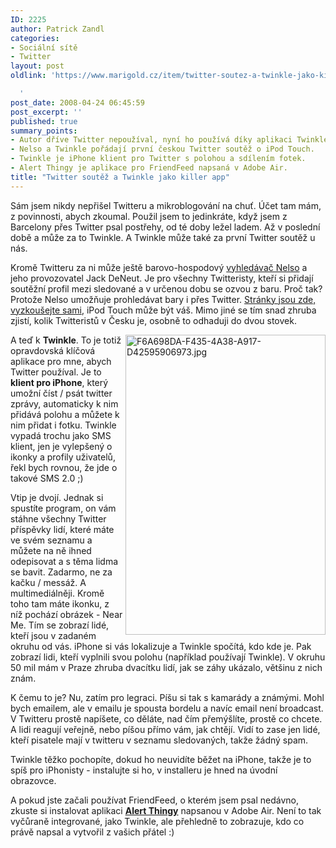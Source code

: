 ```yaml
---
ID: 2225
author: Patrick Zandl
categories:
- Sociální sítě
- Twitter
layout: post
oldlink: 'https://www.marigold.cz/item/twitter-soutez-a-twinkle-jako-killer-app

  '
post_date: 2008-04-24 06:45:59
post_excerpt: ''
published: true
summary_points:
- Autor dříve Twitter nepoužíval, nyní ho používá díky aplikaci Twinkle.
- Nelso a Twinkle pořádají první českou Twitter soutěž o iPod Touch.
- Twinkle je iPhone klient pro Twitter s polohou a sdílením fotek.
- Alert Thingy je aplikace pro FriendFeed napsaná v Adobe Air.
title: "Twitter soutěž a Twinkle jako killer app"
---
```


Sám jsem nikdy nepřišel Twitteru a mikroblogování na chuť. Účet tam mám, z povinnosti, abych zkoumal. Použil jsem to jedinkráte, když jsem z Barcelony přes Twitter psal postřehy, od té doby ležel ladem. Až v poslední době a může za to Twinkle. A Twinkle může také za první Twitter soutěž u nás. 

Kromě Twitteru za ni může ještě barovo-hospodový <a href="http://www.nelso.cz">vyhledávač Nelso</a> a jeho provozovatel Jack DeNeut. Je pro všechny Twitteristy, kteří si přidají soutěžní profil mezi sledované a v určenou dobu se ozvou z baru. Proč tak? Protože Nelso umožňuje prohledávat bary i přes Twitter. <a href="http://www.nelso.cz/soutez/">Stránky jsou zde, vyzkoušejte sami</a>, iPod Touch může být váš. Mimo jiné se tím snad zhruba zjistí, kolik Twitteristů v Česku je, osobně to odhaduji do dvou stovek. 

<img src="http://www.marigold.cz/wp-content/uploads//F6A698DA-F435-4A38-A917-D42595906973.jpg" alt="F6A698DA-F435-4A38-A917-D42595906973.jpg" border="0" width="320" height="480" align="right" /> A teď k <strong>Twinkle</strong>. To je totiž opravdovská klíčová aplikace pro mne, abych Twitter používal. Je to <strong>klient pro iPhone</strong>, který umožní číst / psát twitter zprávy, automaticky k nim přidává polohu a můžete k nim přidat i fotku. Twinkle vypadá trochu jako SMS klient, jen je vylepšený o ikonky a profily uživatelů, řekl bych rovnou, že jde o takové SMS 2.0 ;) 

Vtip je dvojí. Jednak si spustíte program, on vám stáhne všechny Twitter příspěvky lidí, které máte ve svém seznamu a můžete na ně ihned odepisovat a s těma lidma se bavit. Zadarmo, ne za kačku / messáž. A multimediálněji. Kromě toho tam máte ikonku, z níž pochází obrázek - Near Me. Tím se zobrazí lidé, kteří jsou v zadaném okruhu od vás. iPhone si vás lokalizuje a Twinkle spočítá, kdo kde je. Pak zobrazí lidi, kteří vyplnili svou polohu (například používají Twinkle). V okruhu 50 mil mám v Praze zhruba dvacítku lidí, jak se záhy ukázalo, většinu z nich znám. 

K čemu to je? Nu, zatím pro legraci. Píšu si tak s kamarády a známými. Mohl bych emailem, ale v emailu je spousta bordelu a navíc email není broadcast. V Twitteru prostě napíšete, co děláte, nad čím přemýšlíte, prostě co chcete. A lidi reagují veřejně, nebo píšou přímo vám, jak chtějí. Vidí to zase jen lidé, kteří pisatele mají v twitteru v seznamu sledovaných, takže žádný spam.

Twinkle těžko pochopíte, dokud ho neuvidíte běžet na iPhone, takže je to spíš pro iPhonisty - instalujte si ho, v installeru je hned na úvodní obrazovce. 

A pokud jste začali používat FriendFeed, o kterém jsem psal nedávno, zkuste si instalovat aplikaci <a href="http://www.alertthingy.com/"><strong>Alert Thingy</strong></a> napsanou v Adobe Air. Není to tak vyčůraně integrované, jako Twinkle, ale přehledně to zobrazuje, kdo co právě napsal a vytvořil z vašich přátel :)